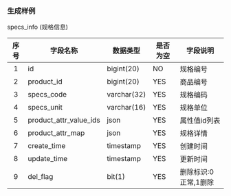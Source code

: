 ### 生成样例

specs_info (规格信息) 

| 序号 | 字段名称               | 数据类型    | 是否为空 | 字段说明             |
| :--: | ---------------------- | ----------- | -------- | -------------------- |
|  1   | id                     | bigint(20)  | NO       | 规格编号             |
|  2   | product_id             | bigint(20)  | YES      | 商品编号             |
|  3   | specs_code             | varchar(32) | YES      | 规格编码             |
|  4   | specs_unit             | varchar(16) | YES      | 规格单位             |
|  5   | product_attr_value_ids | json        | YES      | 属性值id列表         |
|  6   | product_attr_map       | json        | YES      | 规格详情             |
|  7   | create_time            | timestamp   | YES      | 创建时间             |
|  8   | update_time            | timestamp   | YES      | 更新时间             |
|  9   | del_flag               | bit(1)      | YES      | 删除标识:0正常,1删除 |
